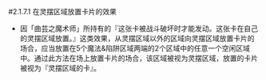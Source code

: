 #2.1.7.1        在灵摆区域放置卡片的效果
* 因「曲芸之魔术师」所持有的『这张卡被战斗破坏时才能发动。这张卡在自己的灵摆区域放置。』这类效果，从灵摆区域以外的区域向灵摆区域放置卡片的场合，应当放置在5个魔法&陷阱区域两端的2个区域中的任意一个空闲区域中。通过此方法在场上放置卡片的场合，该区域被视为灵摆区域，放置的卡片被视为『灵摆区域的卡』。